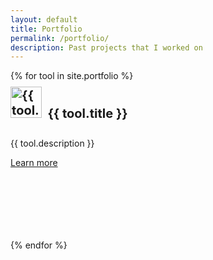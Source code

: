 ```yaml
---
layout: default
title: Portfolio
permalink: /portfolio/
description: Past projects that I worked on
---
```


  {% for tool in site.portfolio %}
  <div class="col-sm-3" style="padding-top:20px">
    <div class="card" style="width: 16rem; height: 15rem;">
      <div class="card-body">
        <h4 class="card-title no-anchor" style="margin-top: -20px; font-size: 20px;"><a href="{{ tool.url }}"><img src="/assets/images/tool-icons/{{ tool.icon }}" alt="{{ tool.title }} logo" style="width:50px; margin-top:-5px"></a>&nbsp;&nbsp;{{ tool.title }}</h4>
        <p class="card-text">{{ tool.description }}</p>
        <a href="{{ tool.url }}" class="btn btn-outline-secondary btn-sm">Learn more</a>
      </div>
    </div>
  </div>
  {% endfor %}